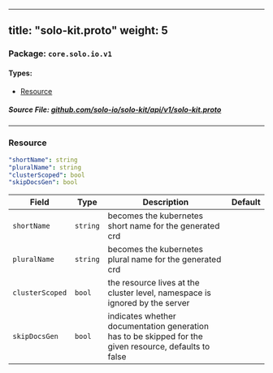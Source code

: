 
---
title: "solo-kit.proto"
weight: 5
---

<!-- Code generated by solo-kit. DO NOT EDIT. -->


### Package: `core.solo.io.v1` 
#### Types:


- [Resource](#resource)
  



##### Source File: [github.com/solo-io/solo-kit/api/v1/solo-kit.proto](https://github.com/solo-io/solo-kit/blob/master/api/v1/solo-kit.proto)





---
### Resource



```yaml
"shortName": string
"pluralName": string
"clusterScoped": bool
"skipDocsGen": bool

```

| Field | Type | Description | Default |
| ----- | ---- | ----------- |----------- | 
| `shortName` | `string` | becomes the kubernetes short name for the generated crd |  |
| `pluralName` | `string` | becomes the kubernetes plural name for the generated crd |  |
| `clusterScoped` | `bool` | the resource lives at the cluster level, namespace is ignored by the server |  |
| `skipDocsGen` | `bool` | indicates whether documentation generation has to be skipped for the given resource, defaults to false |  |





<!-- Start of HubSpot Embed Code -->
<script type="text/javascript" id="hs-script-loader" async defer src="//js.hs-scripts.com/5130874.js"></script>
<!-- End of HubSpot Embed Code -->
